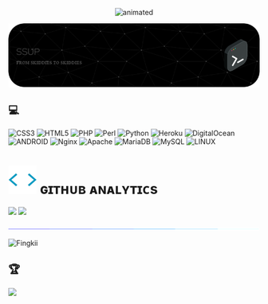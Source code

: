 <p align="center"><img src="https://user-images.githubusercontent.com/25004320/228351428-f88b20d5-9866-4cfb-9e64-44b064246fc5.gif" alt="animated" /></p>
<div align="center">
  <img src="https://raw.githubusercontent.com/Fingkii/Fingkii/main/resources/github-header-image.png" alt="Header">
</div>

## 💻
![CSS3](https://img.shields.io/badge/css3-%231572B6.svg?style=plastic&logo=css3&logoColor=white) ![HTML5](https://img.shields.io/badge/html5-%23E34F26.svg?style=plastic&logo=html5&logoColor=white) ![PHP](https://img.shields.io/badge/php-%23777BB4.svg?style=plastic&logo=php&logoColor=white) ![Perl](https://img.shields.io/badge/perl-%2339457E.svg?style=plastic&logo=perl&logoColor=white) ![Python](https://img.shields.io/badge/python-3670A0?style=plastic&logo=python&logoColor=ffdd54) ![Heroku](https://img.shields.io/badge/heroku-%23430098.svg?style=plastic&logo=heroku&logoColor=white) ![DigitalOcean](https://img.shields.io/badge/DigitalOcean-%230167ff.svg?style=plastic&logo=digitalOcean&logoColor=white) ![ANDROID](https://img.shields.io/badge/android-%2320232a.svg?style=plastic&logo=android&logoColor=%a4c639) ![Nginx](https://img.shields.io/badge/nginx-%23009639.svg?style=plastic&logo=nginx&logoColor=white) ![Apache](https://img.shields.io/badge/apache-%23D42029.svg?style=plastic&logo=apache&logoColor=white) ![MariaDB](https://img.shields.io/badge/MariaDB-003545?style=plastic&logo=mariadb&logoColor=white) ![MySQL](https://img.shields.io/badge/mysql-%2300f.svg?style=plastic&logo=mysql&logoColor=white)  ![LINUX](https://img.shields.io/badge/Linux-FCC624?style=plastic&logo=linux&logoColor=black)

<h1> <img src = "https://github.com/Fingkii/Fingkii/blob/main/resources/analytics.webp" width="57px"> ɢɪᴛʜᴜʙ ᴀɴᴀʟʏᴛɪᴄs </h1>

[<img src="https://github-readme-stats.vercel.app/api?username=Fingkii&count_private=true&show_icons=true&theme=chartreuse-dark&custom_title=What%27s+the+craic?&include_all_commits=true&hide_border=true&bg_color=000000" width="49%">](https://github.com/Fingkii)  [<img src="https://github-readme-streak-stats.herokuapp.com/?user=Fingkii&theme=chartreuse-dark&hide_border=True&bg_color=000000" width="49%">](https://github.com/Fingkii)

[<img src="https://github.com/Fingkii/Fingkii/blob/main/resources/hr.gif"/>](https://github.com/Fingkii)
<p align="left"> <img src="https://komarev.com/ghpvc/?username=Fingkii&label=Profile%20views&color=0e75b6&style=flat" alt="Fingkii" /> </p>

## 🏆
![](https://github-profile-trophy.vercel.app/?username=Fingkii&theme=discord&no-frame=false&no-bg=false&margin-w=4)
<!-- Proudly created with GPRM ( https://gprm.itsvg.in ) -->
